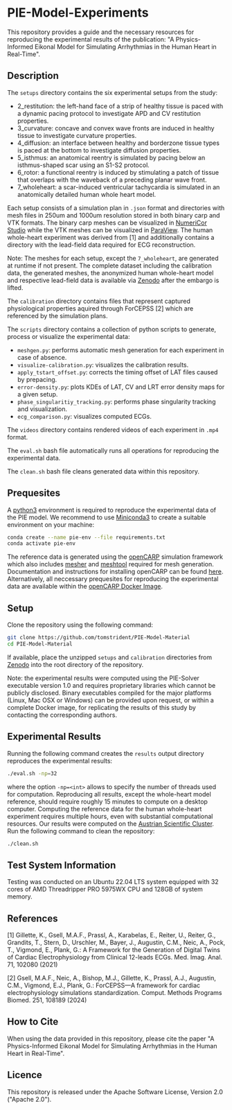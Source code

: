 # PIE-Model-Experiments
This repository provides a guide and the necessary resources for reproducing the experimental results of the publication: "A Physics-Informed Eikonal Model for Simulating Arrhythmias in the Human Heart in Real-Time".

## Description
The `setups` directory contains the six experimental setups from the study:
* 2_restitution: the left-hand face of a strip of healthy tissue is paced with a dynamic pacing protocol to investigate APD and CV restitution properties.
* 3_curvature: concave and convex wave fronts are induced in healthy tissue to investigate curvature properties.
* 4_diffusion: an interface between healthy and borderzone tissue types is paced at the bottom to investigate diffusion properties.
* 5_isthmus: an anatomical reentry is simulated by pacing below an isthmus-shaped scar using an S1-S2 protocol.
* 6_rotor: a functional reentry is induced by stimulating a patch of tissue that overlaps with the waveback of a preceding planar wave front.
* 7_wholeheart: a scar-induced ventricular tachycardia is simulated in an anatomically detailed human whole heart model. 

Each setup consists of a simulation plan in `.json` format and directories with mesh files in 250um and 1000um resolution stored in both binary carp and VTK formats. The binary carp meshes can be visualized in [NumeriCor Studio](https://numericor.at/rlb/wordpress/products/#ProdStudio) while the VTK meshes can be visualized in [ParaView](https://www.paraview.org/). The human whole-heart experiment was derived from [1] and additionally contains a directory with the lead-field data required for ECG reconstruction. 

Note: The meshes for each setup, except the `7_wholeheart`, are generated at runtime if not present. The complete dataset including the calibration data, the generated meshes, the anonymized human whole-heart model and respective lead-field data is available via [Zenodo](https://doi.org/10.5281/zenodo.17198150) after the embargo is lifted.

The `calibration` directory contains files that represent captured physiological properties aquired through ForCEPSS [2] which are referenced by the simulation plans. 

The `scripts` directory contains a collection of python scripts to generate, process or visualize the experimental data:
* `meshgen.py`: performs automatic mesh generation for each experiment in case of absence.
* `visualize-calibration.py`: visualizes the calibration results.
* `apply_tstart_offset.py`: corrects the timing offset of LAT files caused by prepacing.
* `error-density.py`: plots KDEs of LAT, CV and LRT error density maps for a given setup.
* `phase_singularitiy_tracking.py`: performs phase singularity tracking and visualization.
* `ecg_comparison.py`: visualizes computed ECGs.

The `videos` directory contains rendered videos of each experiment in `.mp4` format. 

The `eval.sh` bash file automatically runs all operations for reproducing the experimental data.

The `clean.sh` bash file cleans generated data within this repository.

## Prequesites
A [python3](https://www.python.org) environment is required to reproduce the experimental data of the PIE model. We recommend to use [Miniconda3](https://www.anaconda.com/docs/getting-started/miniconda/install) to create a suitable environment on your machine: 

```bash
conda create --name pie-env --file requirements.txt
conda activate pie-env
```

The reference data is generated using the [openCARP](https://opencarp.org/) simulation framework which also includes [mesher](https://git.opencarp.org/openCARP/openCARP/-/tree/master/tools/mesher) and [meshtool](https://bitbucket.org/aneic/meshtool/src/master/) required for mesh generation. Documentation and instructions for installing openCARP can be found [here](https://opencarp.org/download/installation). Alternatively, all neccessary prequesites for reproducing the experimental data are available within the [openCARP Docker Image](https://opencarp.org/download/installation#installation-of-opencarp-).

## Setup
Clone the repository using the following command:

```bash
git clone https://github.com/tomstrident/PIE-Model-Material
cd PIE-Model-Material
```

If available, place the unzipped `setups` and `calibration` directories from [Zenodo](https://doi.org/10.5281/zenodo.17198150) into the root directory of the repository.

Note: the experimental results were computed using the PIE-Solver executable version 1.0 and requires proprietary libraries which cannot be publicly disclosed. Binary executables compiled for the major platforms (Linux, Mac OSX or Windows) can be provided upon request, or within a complete Docker image, for replicating the results of this study by contacting the corresponding authors.

## Experimental Results
Running the following command creates the `results` output directory reproduces the experimental results:

```bash
./eval.sh -np=32
```

where the option `-np=<int>` allows to specify the number of threads used for computation. Reproducing all results, except the whole-heart model reference, should require roughly 15 minutes to compute on a desktop computer. Computing the reference data for the human whole-heart experiment requires multiple hours, even with substantial computational resources. Our results were computed on the [Austrian Scientific Cluster](https://www.vsc.ac.at/home/). Run the following command to clean the repository:

```bash
./clean.sh
```

## Test System Information
Testing was conducted on an Ubuntu 22.04 LTS system equipped with 32 cores of AMD Threadripper PRO 5975WX CPU and 128GB of system memory.

## References
[1] Gillette, K., Gsell, M.A.F., Prassl, A., Karabelas, E., Reiter, U., Reiter, G., Grandits, T., Stern, D., Urschler, M., Bayer, J., Augustin, C.M., Neic, A., Pock, T., Vigmond, E., Plank, G.: A Framework for the Generation of Digital Twins of Cardiac Electrophysiology from Clinical 12-leads ECGs. Med. Imag. Anal. 71, 102080 (2021)

[2] Gsell, M.A.F., Neic, A., Bishop, M.J., Gillette, K., Prassl, A.J., Augustin, C.M., Vigmond, E.J., Plank, G.: ForCEPSS—A framework for cardiac electrophysiology simulations standardization. Comput. Methods Programs Biomed. 251, 108189 (2024)

## How to Cite
When using the data provided in this repository, please cite the paper "A Physics-Informed Eikonal Model for Simulating Arrhythmias in the Human Heart in Real-Time". 

## Licence
This repository is released under the Apache Software License, Version 2.0 ("Apache 2.0").

